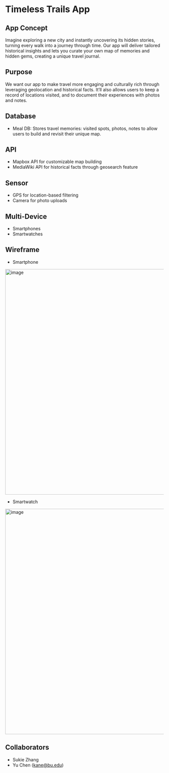 # Timeless Trails App
## App Concept
Imagine exploring a new city and instantly uncovering its hidden stories, turning every walk into a journey through time. Our app will deliver tailored historical insights and lets you curate your own map of memories and hidden gems, creating a unique travel journal.
## Purpose
We want our app to make travel more engaging and culturally rich through leveraging geolocation and historical facts. It’ll also allows users to keep a record of locations visited, and to document their experiences with photos and notes.
## Database
- Meal DB: Stores travel memories: visited spots, photos, notes to allow users to build and revisit their unique map.
## API
- Mapbox API for customizable map building
- MediaWiki API for historical facts through geosearch feature
## Sensor
- GPS for location-based filtering
- Camera for photo uploads
## Multi-Device
- Smartphones
- Smartwatches
## Wireframe
- Smartphone
<img width="714" alt="image" src="https://github.com/user-attachments/assets/d5fd9609-8d3f-4f6e-afb9-c1fbc168abd0" />

- Smartwatch
<img width="714" alt="image" src="https://github.com/user-attachments/assets/95bc6a0b-910f-4cf5-9b8f-741fa6bf91db" />


## Collaborators
- Sukie Zhang
- Yu Chen (kane@bu.edu)
